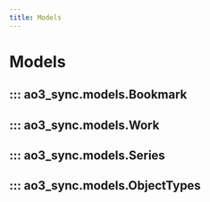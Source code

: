 ```yaml
---
title: Models
---
```


# Models

## ::: ao3_sync.models.Bookmark

## ::: ao3_sync.models.Work

## ::: ao3_sync.models.Series

## ::: ao3_sync.models.ObjectTypes
